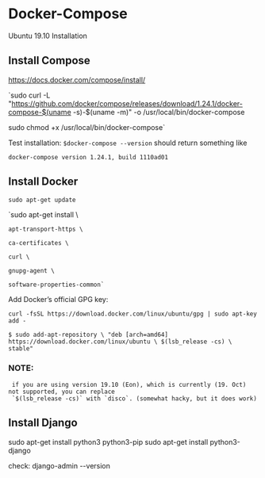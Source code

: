 # Docker-Compose
Ubuntu 19.10 Installation


## Install Compose

https://docs.docker.com/compose/install/

`sudo curl -L "https://github.com/docker/compose/releases/download/1.24.1/docker-compose-$(uname -s)-$(uname -m)" -o /usr/local/bin/docker-compose

sudo chmod +x /usr/local/bin/docker-compose`


Test installation:
`
$docker-compose --version
`
should return something like 

`docker-compose version 1.24.1, build 1110ad01`



## Install Docker

`sudo apt-get update`

`sudo apt-get install \

    apt-transport-https \
    
    ca-certificates \
    
    curl \
    
    gnupg-agent \
    
    software-properties-common`
    
Add Docker’s official GPG key:

`curl -fsSL https://download.docker.com/linux/ubuntu/gpg | sudo apt-key add -`


`
$ sudo add-apt-repository \
   "deb [arch=amd64] https://download.docker.com/linux/ubuntu \
   $(lsb_release -cs) \
   stable"
 `
 
 ### NOTE: 
     if you are using version 19.10 (Eon), which is currently (19. Oct) not supported, you can replace 
     `$(lsb_release -cs)` with `disco`. (somewhat hacky, but it does work)
     
     
 ## Install Django
 sudo apt-get install python3 python3-pip
sudo apt-get install python3-django

check:
django-admin --version
 
   
